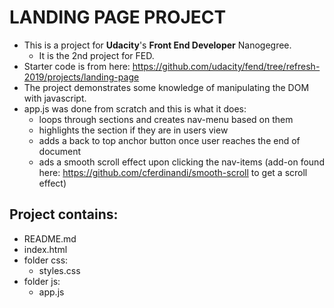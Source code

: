 # LANDING PAGE PROJECT

- This is a project for **Udacity**'s **Front End Developer** Nanogegree.
  - It is the 2nd project for FED.
- Starter code is from here: https://github.com/udacity/fend/tree/refresh-2019/projects/landing-page
- The project demonstrates some knowledge of manipulating the DOM with javascript.
- app.js was done from scratch and this is what it does:
  - loops through sections and creates nav-menu based on them
  - highlights the section if they are in users view
  - adds a back to top anchor button once user reaches the end of document
  - ads a smooth scroll effect upon clicking the nav-items (add-on found here: https://github.com/cferdinandi/smooth-scroll to get a scroll effect)
  

## Project contains:
- README.md
- index.html
- folder css:
  - styles.css
- folder js:
  - app.js

